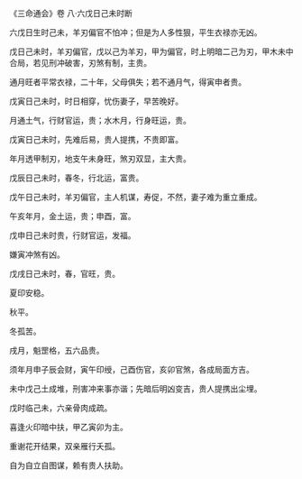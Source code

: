《三命通会》卷 八·六戊日己未时断

六戊日生时己未，羊刃偏官不怕冲；但是为人多性狠，平生衣禄亦无凶。

戊日己未时，羊刃偏官，戊以己为羊刃，甲为偏官，时上明暗二己为刃，甲木未中合局，若见刑冲破害，刃煞有制，主贵。

通月旺者平常衣禄，二十年，父母俱失；若不通月气，得寅申者贵。

戊寅日己未时，时日相穿，忧伤妻子，早苦晚好。

月通土气，行财官运，贵；水木月，行身旺运，贵。

戊寅日己未时，先难后易，贵人提携，不贵即富。

年月透甲制刃，地支午未身旺，煞刃双显，主大贵。

戊辰日己未时，春冬，行北运，富贵。

戊午日己未时，羊刃偏官，主人机谋，寿促，不然，妻子难为重立重成。

午亥年月，金土运，贵；申酉，富。

戊申日己未时贵，行财官运，发福。

嫌寅冲煞有凶。

戊戌日己未时，春，官旺，贵。

夏印安稳。

秋平。

冬孤苦。

戌月，魁罡格，五六品贵。

须年月申子辰会财，寅午印绶，己酉伤官，亥卯官煞，各成局面方吉。

未中戊己土成堆，刑害冲来事亦谐；先暗后明凶变吉，贵人提携出尘埋。

戊时临己未，六亲骨肉成疏。

喜逢火印暗中扶，甲乙寅卯为主。

重谢花开结果，双亲雁行夭孤。

自为自立自图谋，赖有贵人扶助。

